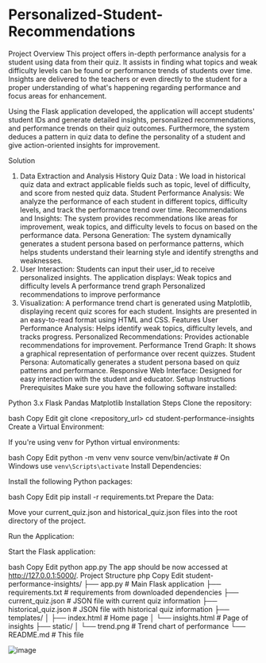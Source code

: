 # Personalized-Student-Recommendations

Project Overview
This project offers in-depth performance analysis for a student using data from their quiz. It assists in finding what topics and weak difficulty levels can be found or performance trends of students over time. Insights are delivered to the teachers or even directly to the student for a proper understanding of what's happening regarding performance and focus areas for enhancement.

Using the Flask application developed, the application will accept students' student IDs and generate detailed insights, personalized recommendations, and performance trends on their quiz outcomes. Furthermore, the system deduces a pattern in quiz data to define the personality of a student and give action-oriented insights for improvement.

Solution
1. Data Extraction and Analysis
History Quiz Data : We load in historical quiz data and extract applicable fields such as topic, level of difficulty, and score from nested quiz data.
Student Performance Analysis: We analyze the performance of each student in different topics, difficulty levels, and track the performance trend over time.
Recommendations and Insights: The system provides recommendations like areas for improvement, weak topics, and difficulty levels to focus on based on the performance data.
Persona Generation: The system dynamically generates a student persona based on performance patterns, which helps students understand their learning style and identify strengths and weaknesses.
2. User Interaction:
Students can input their user_id to receive personalized insights.
The application displays:
Weak topics and difficulty levels
A performance trend graph
Personalized recommendations to improve performance
3. Visualization:
A performance trend chart is generated using Matplotlib, displaying recent quiz scores for each student.
Insights are presented in an easy-to-read format using HTML and CSS.
Features
User Performance Analysis: Helps identify weak topics, difficulty levels, and tracks progress.
Personalized Recommendations: Provides actionable recommendations for improvement.
Performance Trend Graph: It shows a graphical representation of performance over recent quizzes.
Student Persona: Automatically generates a student persona based on quiz patterns and performance.
Responsive Web Interface: Designed for easy interaction with the student and educator.
Setup Instructions
Prerequisites
Make sure you have the following software installed:

Python 3.x
Flask
Pandas
Matplotlib
Installation Steps
Clone the repository:

bash
Copy
Edit
git clone <repository_url>
cd student-performance-insights
Create a Virtual Environment:

If you're using venv for Python virtual environments:

bash
Copy
Edit
python -m venv venv
source venv/bin/activate # On Windows use `venv\Scripts\activate`
Install Dependencies:

Install the following Python packages:

bash
Copy
Edit
pip install -r requirements.txt
Prepare the Data:

Move your current_quiz.json and historical_quiz.json files into the root directory of the project.

Run the Application:

Start the Flask application:

bash
Copy
Edit
python app.py
The app should be now accessed at http://127.0.0.1:5000/.
Project Structure
php
Copy
Edit
student-performance-insights/
├── app.py # Main Flask application
├── requirements.txt # requirements from downloaded dependencies
├── current_quiz.json # JSON file with current quiz information
├── historical_quiz.json # JSON file with historical quiz information
├── templates/
│ ├── index.html # Home page
│ └── insights.html # Page of insights
├── static/
│ └── trend.png # Trend chart of performance
└── README.md # This file

![image](https://github.com/user-attachments/assets/e056829a-0fbb-45b0-9f71-c9a4bbba603b)


